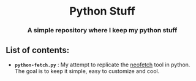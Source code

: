 <h1 align="center"><b>Python Stuff</b></h1>
<h3 align="center">A simple repository where I keep my python stuff</h3>

## List of contents:
  - <b>`python-fetch.py`</b> : My attempt to replicate the <a href="https://github.com/dylanaraps/neofetch">neofetch</a> tool in python.  
 The goal is to keep it simple, easy to customize and cool.
